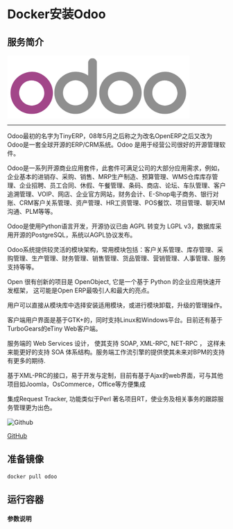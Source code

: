 # **Docker安装Odoo** #
## 服务简介 ##

<img src="./../images/odoo.png" width = "420" alt="Github" align=center />

* * *

Odoo最初的名字为TinyERP，08年5月之后称之为改名OpenERP之后又改为Odoo是一套全球开源的ERP/CRM系统。Odoo 是用于经营公司很好的开源管理软件。     

Odoo是一系列开源商业应用套件，此套件可满足公司的大部分应用需求，例如，企业基本的进销存、采购、销售、MRP生产制造、预算管理、WMS仓库库存管理、企业招聘、员工合同、休假、午餐管理、条码、商店、论坛、车队管理、客户追溯管理、VOIP、网店、企业官方网站，财务会计、E-Shop电子商务、银行对账、CRM客户关系管理、资产管理、HR工资管理、POS餐饮、项目管理、聊天IM沟通、PLM等等。        

Odoo是使用Python语言开发，开源协议已由 AGPL 转变为 LGPL v3，数据库采用开源的PostgreSQL，系统以AGPL协议发布。

Odoo系统提供较灵活的模块架构，常用模块包括：客户关系管理、库存管理、采购管理、生产管理、财务管理、销售管理、货品管理、营销管理、人事管理、服务支持等等。

Open 很有创新的项目是 OpenObject, 它是一个基于 Python 的企业应用快速开发框架， 这可能是Open ERP最吸引人和最大的亮点。

用户可以直接从模块库中选择安装适用模块，或进行模块卸载，升级的管理操作。

客户端用户界面是基于GTK+的，同时支持Linux和Windows平台。目前还有基于 TurboGears的eTiny Web客户端。

服务端的 Web Services 设计， 使其支持 SOAP, XML-RPC, NET-RPC ， 这样未来能更好的支持 SOA 体系结构。服务端工作流引擎的提供使其未来对BPM的支持有更多的期待.      

基于XML-PRC的接口，易于开发与定制，目前有基于Ajax的web界面，可与其他项目如Joomla，OsCommerce，Office等方便集成

集成Request Tracker, 功能类似于Perl 著名项目RT，使业务及相关事务的跟踪服务管理更为出色。


 <img src="https://github.com/favicon.ico" width = "20" alt="Github" align=center />

[ GitHub ](https://github.com/odoo/odoo)
## 准备镜像 ##
    docker pull odoo
## 运行容器 ##
#### 参数说明 ####